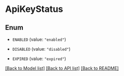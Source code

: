# ApiKeyStatus

## Enum


* `ENABLED` (value: `"enabled"`)

* `DISABLED` (value: `"disabled"`)

* `EXPIRED` (value: `"expired"`)


[[Back to Model list]](../README.md#documentation-for-models) [[Back to API list]](../README.md#documentation-for-api-endpoints) [[Back to README]](../README.md)


